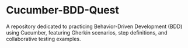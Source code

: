 # Cucumber-BDD-Quest
A repository dedicated to practicing Behavior-Driven Development (BDD) using Cucumber, featuring Gherkin scenarios, step definitions, and collaborative testing examples.
